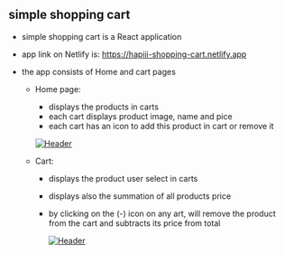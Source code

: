 ## simple shopping cart

* simple shopping cart is a React application

* app link on Netlify is: https://hapiii-shopping-cart.netlify.app

* the app consists of Home and cart pages

  * Home page: 
    - displays the products in carts
    - each cart displays product image, name and pice
    - each cart has an icon to add this product in cart or remove it

    [![Header](https://res.cloudinary.com/hapiii/image/upload/v1677694841/react-apps/apfe4d7nunrvgmtvpkoe.png)](https://some-url.dev/)

  * Cart:
    - displays the product user select in carts
    - displays also the summation of all products price
    - by clicking on the (-) icon on any art, will remove the product from the cart and subtracts its price from total
    
       [![Header](https://res.cloudinary.com/hapiii/image/upload/v1677694840/react-apps/lqkxilhnhl0d4bejiyg2.png)](https://some-url.dev/)
